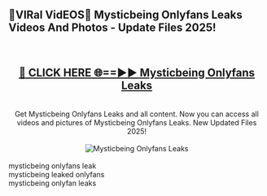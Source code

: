 <h2>🔴VIRal VidEOS🔴 Mysticbeing Onlyfans Leaks Videos And Photos - Update Files 2025!</h2>
<br>
<div align="center">
<h2><a href="https://virallinks.top/odZfE0" rel="nofollow">🔴 CLICK HERE 🌐==►► Mysticbeing Onlyfans Leaks</a></h2>
<br>
Get Mysticbeing Onlyfans Leaks and all content. Now you can access all videos and pictures of Mysticbeing Onlyfans Leaks. New Updated Files 2025!
<br>
<br>
<a href="https://virallinks.top/odZfE0" rel="nofollow" data-target="animated-image.originalLink"><img src="https://i.imgur.com/dJHk4Zq.gif)" alt="Mysticbeing Onlyfans Leaks" style="max-width: 100%; display: inline-block;" data-target="animated-image.originalImage"></a>
</div>
<br>
mysticbeing onlyfans leak<br>
mysticbeing leaked onlyfans<br>
mysticbeing onlyfan leaks
